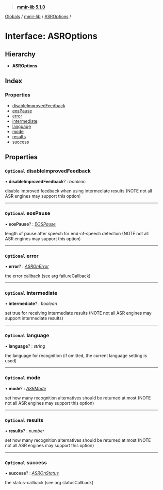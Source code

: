 > **[mmir-lib 5.1.0](../README.md)**

[Globals](../README.md) / [mmir-lib](../modules/mmir_lib.md) / [ASROptions](mmir_lib.asroptions.md) /

# Interface: ASROptions

## Hierarchy

* **ASROptions**

## Index

### Properties

* [disableImprovedFeedback](mmir_lib.asroptions.md#optional-disableimprovedfeedback)
* [eosPause](mmir_lib.asroptions.md#optional-eospause)
* [error](mmir_lib.asroptions.md#optional-error)
* [intermediate](mmir_lib.asroptions.md#optional-intermediate)
* [language](mmir_lib.asroptions.md#optional-language)
* [mode](mmir_lib.asroptions.md#optional-mode)
* [results](mmir_lib.asroptions.md#optional-results)
* [success](mmir_lib.asroptions.md#optional-success)

## Properties

### `Optional` disableImprovedFeedback

• **disableImprovedFeedback**? : *boolean*

disable improved feedback when using intermediate results (NOTE not all ASR engines may support this option)

___

### `Optional` eosPause

• **eosPause**? : *[EOSPause](../modules/mmir_lib.md#eospause)*

length of pause after speech for end-of-speech detection (NOTE not all ASR engines may support this option)

___

### `Optional` error

• **error**? : *[ASROnError](../modules/mmir_lib.md#asronerror)*

the error callback (see arg failureCallback)

___

### `Optional` intermediate

• **intermediate**? : *boolean*

set true for receiving intermediate results (NOTE not all ASR engines may support intermediate results)

___

### `Optional` language

• **language**? : *string*

the language for recognition (if omitted, the current language setting is used)

___

### `Optional` mode

• **mode**? : *[ASRMode](../modules/mmir_lib.md#asrmode)*

set how many recognition alternatives should be returned at most (NOTE not all ASR engines may support this option)

___

### `Optional` results

• **results**? : *number*

set how many recognition alternatives should be returned at most (NOTE not all ASR engines may support this option)

___

### `Optional` success

• **success**? : *[ASROnStatus](../modules/mmir_lib.md#asronstatus)*

the status-callback (see arg statusCallback)